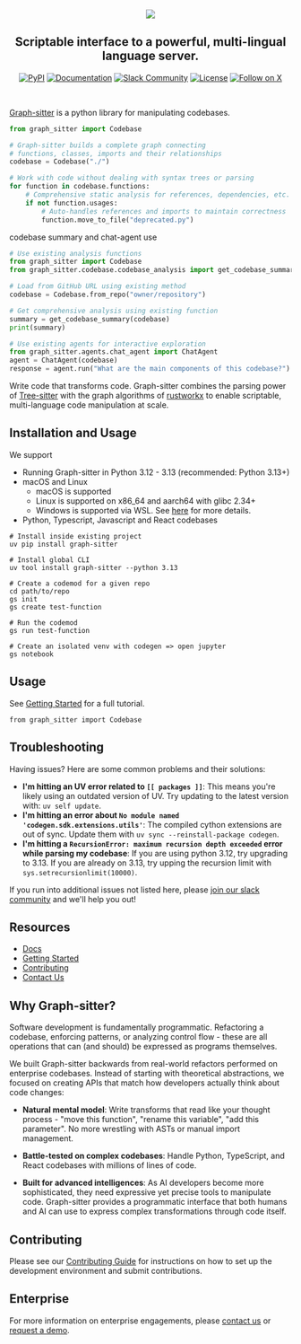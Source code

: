 <br />

<p align="center">
  <a href="https://graph-sitter.com">
    <img src="https://i.imgur.com/6RF9W0z.jpeg" />
  </a>
</p>

<h2 align="center">
  Scriptable interface to a powerful, multi-lingual language server.
</h2>

<div align="center">

[![PyPI](https://img.shields.io/badge/PyPi-codegen-gray?style=flat-square&color=blue)](https://pypi.org/project/codegen/)
[![Documentation](https://img.shields.io/badge/Docs-graph-sitter.com-purple?style=flat-square)](https://graph-sitter.com)
[![Slack Community](https://img.shields.io/badge/Slack-Join-4A154B?logo=slack&style=flat-square)](https://community.codegen.com)
[![License](https://img.shields.io/badge/Code%20License-Apache%202.0-gray?&color=gray)](https://github.com/codegen-sh/graph-sitter/tree/develop?tab=Apache-2.0-1-ov-file)
[![Follow on X](https://img.shields.io/twitter/follow/codegen?style=social)](https://x.com/codegen)

</div>

<br />

[Graph-sitter](https://graph-sitter.com) is a python library for manipulating codebases.

```python
from graph_sitter import Codebase

# Graph-sitter builds a complete graph connecting
# functions, classes, imports and their relationships
codebase = Codebase("./")

# Work with code without dealing with syntax trees or parsing
for function in codebase.functions:
    # Comprehensive static analysis for references, dependencies, etc.
    if not function.usages:
        # Auto-handles references and imports to maintain correctness
        function.move_to_file("deprecated.py")
```
codebase summary and chat-agent use
```python
# Use existing analysis functions
from graph_sitter import Codebase
from graph_sitter.codebase.codebase_analysis import get_codebase_summary

# Load from GitHub URL using existing method
codebase = Codebase.from_repo("owner/repository")

# Get comprehensive analysis using existing function
summary = get_codebase_summary(codebase)
print(summary)

# Use existing agents for interactive exploration
from graph_sitter.agents.chat_agent import ChatAgent
agent = ChatAgent(codebase)
response = agent.run("What are the main components of this codebase?")
```

Write code that transforms code. Graph-sitter combines the parsing power of [Tree-sitter](https://tree-sitter.github.io/tree-sitter/) with the graph algorithms of [rustworkx](https://github.com/Qiskit/rustworkx) to enable scriptable, multi-language code manipulation at scale.

## Installation and Usage

We support

- Running Graph-sitter in Python 3.12 - 3.13 (recommended: Python 3.13+)
- macOS and Linux
  - macOS is supported
  - Linux is supported on x86_64 and aarch64 with glibc 2.34+
  - Windows is supported via WSL. See [here](https://graph-sitter.com/building-with-graph-sitter/codegen-with-wsl) for more details.
- Python, Typescript, Javascript and React codebases

```
# Install inside existing project
uv pip install graph-sitter

# Install global CLI
uv tool install graph-sitter --python 3.13

# Create a codemod for a given repo
cd path/to/repo
gs init
gs create test-function

# Run the codemod
gs run test-function

# Create an isolated venv with codegen => open jupyter
gs notebook
```

## Usage

See [Getting Started](https://graph-sitter.com/introduction/getting-started) for a full tutorial.

```
from graph_sitter import Codebase
```

## Troubleshooting

Having issues? Here are some common problems and their solutions:

- **I'm hitting an UV error related to `[[ packages ]]`**: This means you're likely using an outdated version of UV. Try updating to the latest version with: `uv self update`.
- **I'm hitting an error about `No module named 'codegen.sdk.extensions.utils'`**: The compiled cython extensions are out of sync. Update them with `uv sync --reinstall-package codegen`.
- **I'm hitting a `RecursionError: maximum recursion depth exceeded` error while parsing my codebase**: If you are using python 3.12, try upgrading to 3.13. If you are already on 3.13, try upping the recursion limit with `sys.setrecursionlimit(10000)`.

If you run into additional issues not listed here, please [join our slack community](https://community.codegen.com) and we'll help you out!

## Resources

- [Docs](https://graph-sitter.com)
- [Getting Started](https://graph-sitter.com/introduction/getting-started)
- [Contributing](CONTRIBUTING.md)
- [Contact Us](https://codegen.com/contact)

## Why Graph-sitter?

Software development is fundamentally programmatic. Refactoring a codebase, enforcing patterns, or analyzing control flow - these are all operations that can (and should) be expressed as programs themselves.

We built Graph-sitter backwards from real-world refactors performed on enterprise codebases. Instead of starting with theoretical abstractions, we focused on creating APIs that match how developers actually think about code changes:

- **Natural mental model**: Write transforms that read like your thought process - "move this function", "rename this variable", "add this parameter". No more wrestling with ASTs or manual import management.

- **Battle-tested on complex codebases**: Handle Python, TypeScript, and React codebases with millions of lines of code.

- **Built for advanced intelligences**: As AI developers become more sophisticated, they need expressive yet precise tools to manipulate code. Graph-sitter provides a programmatic interface that both humans and AI can use to express complex transformations through code itself.

## Contributing

Please see our [Contributing Guide](CONTRIBUTING.md) for instructions on how to set up the development environment and submit contributions.

## Enterprise

For more information on enterprise engagements, please [contact us](https://codegen.com/contact) or [request a demo](https://codegen.com/request-demo).
